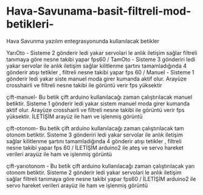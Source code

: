# Hava-Savunama-basit-filtreli-mod-betikleri-
 Hava Savunma yazılım entegrasyonunda kullanılacak betikler 

YarıOto - Sisteme 2 gönderir ledi yakar servolari le anlık iletişim sağlar filtreli tanımaya göre nesne takibi yapar fps60 /
TamOto -  Sisteme 3 gönderiri ledi yakar servolar ile anlık iletişim sağlar kilitlenme şartını tamamladığında 4 gönderir atışı tetikler , filtreli nesne takibi yapar fps 60 /
Manuel - Sisteme 1 gönderir ledi yakar siste manuel moda girer kumanda aktif olur. Arayüze crosshairli ve filtreli nesne takibi ile görüntü verir fps yüksektir 

 çift-manuel-  Bu betik çift arduino kullanılacağı zaman çalıştırılacak manuel betiktir. Sisteme 1 gönderir ledi yakar sistem manuel moda girer kumanda aktif olur. Arayüze crosshairli ve filtreli nesne takibi ile görüntü verir fps yüksektir.
 İLETİŞİM
arayüz ile ham ve işlenmiş görüntü 


 çift-otonom-
 Bu betik çift arduino kullanılacağı zaman çalıştırılacak tam otonom betiktir. Sisteme 3 gönderiri ledi yakar servolar ile anlık iletişim sağlar kilitlenme şartını tamamladığında 4 gönderir atışı tetikler , filtreli nesne takibi yapar fps 60 /
 İLETİŞİM
arduino2 ile ateş ve servo hareket verileri 
arayüz ile ham ve işlenmiş görüntü 

çift-yarıotonom -
Bu betik çift arduino kullanılacağı zaman çalıştırılacak  yarı otonom betiktir. 
Sisteme 2 gönderir ledi yakar servolari le anlık iletişim sağlar filtreli tanımaya göre nesne takibi yapar fps60 /
İLETİŞİM
arduino2 ile  servo hareket verileri 
arayüz ile ham ve işlenmiş görüntü 




